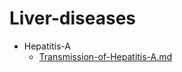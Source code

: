 
# Liver-diseases

- Hepatitis-A
  - [Transmission-of-Hepatitis-A.md](./Transmission-of-Hepatitis-A.md)
